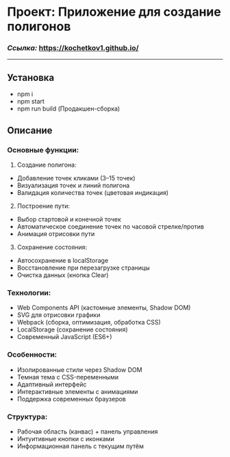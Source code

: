 # Проект: Приложение для создание полигонов

### _Ссылка:_ https://kochetkov1.github.io/
___
## Установка
- npm i
- npm start
- npm run build (Продакшен-сборка)

## Описание
### Основные функции:
1. Создание полигона:
- Добавление точек кликами (3–15 точек)
- Визуализация точек и линий полигона
- Валидация количества точек (цветовая индикация)
2. Построение пути:
- Выбор стартовой и конечной точек
- Автоматическое соединение точек по часовой стрелке/против
- Анимация отрисовки пути
3. Сохранение состояния:
- Автосохранение в localStorage
- Восстановление при перезагрузке страницы
- Очистка данных (кнопка Clear)

### Технологии:
- Web Components API (кастомные элементы, Shadow DOM)
- SVG для отрисовки графики
- Webpack (сборка, оптимизация, обработка CSS)
- LocalStorage (сохранение состояния)
- Современный JavaScript (ES6+)

### Особенности:
- Изолированные стили через Shadow DOM
- Темная тема с CSS-переменными
- Адаптивный интерфейс
- Интерактивные элементы с анимациями
- Поддержка современных браузеров

### Структура:
- Рабочая область (канвас) + панель управления
- Интуитивные кнопки с иконками
- Информационная панель с текущим путём
